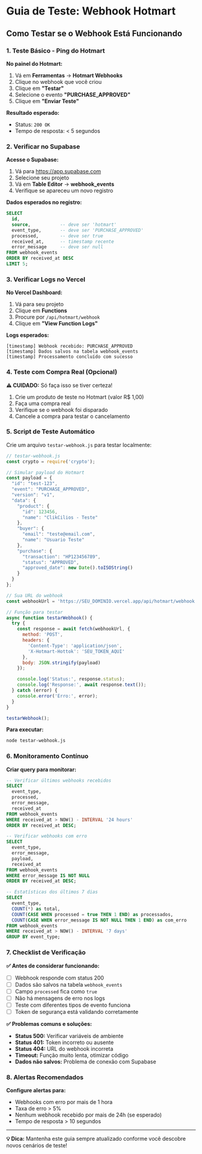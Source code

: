 # Guia de Teste: Webhook Hotmart

## Como Testar se o Webhook Está Funcionando

### 1. Teste Básico - Ping do Hotmart

**No painel do Hotmart:**
1. Vá em **Ferramentas** → **Hotmart Webhooks**
2. Clique no webhook que você criou
3. Clique em **"Testar"**
4. Selecione o evento **"PURCHASE_APPROVED"**
5. Clique em **"Enviar Teste"**

**Resultado esperado:**
- Status: `200 OK`
- Tempo de resposta: < 5 segundos

### 2. Verificar no Supabase

**Acesse o Supabase:**
1. Vá para https://app.supabase.com
2. Selecione seu projeto
3. Vá em **Table Editor** → **webhook_events**
4. Verifique se apareceu um novo registro

**Dados esperados no registro:**
```sql
SELECT 
  id,
  source,           -- deve ser 'hotmart'
  event_type,       -- deve ser 'PURCHASE_APPROVED'
  processed,        -- deve ser true
  received_at,      -- timestamp recente
  error_message     -- deve ser null
FROM webhook_events 
ORDER BY received_at DESC 
LIMIT 5;
```

### 3. Verificar Logs no Vercel

**No Vercel Dashboard:**
1. Vá para seu projeto
2. Clique em **Functions**
3. Procure por `/api/hotmart/webhook`
4. Clique em **"View Function Logs"**

**Logs esperados:**
```
[timestamp] Webhook recebido: PURCHASE_APPROVED
[timestamp] Dados salvos na tabela webhook_events
[timestamp] Processamento concluído com sucesso
```

### 4. Teste com Compra Real (Opcional)

**⚠️ CUIDADO:** Só faça isso se tiver certeza!

1. Crie um produto de teste no Hotmart (valor R$ 1,00)
2. Faça uma compra real
3. Verifique se o webhook foi disparado
4. Cancele a compra para testar o cancelamento

### 5. Script de Teste Automático

Crie um arquivo `testar-webhook.js` para testar localmente:

```javascript
// testar-webhook.js
const crypto = require('crypto');

// Simular payload do Hotmart
const payload = {
  "id": "test-123",
  "event": "PURCHASE_APPROVED",
  "version": "v1",
  "data": {
    "product": {
      "id": 123456,
      "name": "ClikCilios - Teste"
    },
    "buyer": {
      "email": "teste@email.com",
      "name": "Usuario Teste"
    },
    "purchase": {
      "transaction": "HP123456789",
      "status": "APPROVED",
      "approved_date": new Date().toISOString()
    }
  }
};

// Sua URL do webhook
const webhookUrl = 'https://SEU_DOMINIO.vercel.app/api/hotmart/webhook';

// Função para testar
async function testarWebhook() {
  try {
    const response = await fetch(webhookUrl, {
      method: 'POST',
      headers: {
        'Content-Type': 'application/json',
        'X-Hotmart-Hottok': 'SEU_TOKEN_AQUI'
      },
      body: JSON.stringify(payload)
    });

    console.log('Status:', response.status);
    console.log('Response:', await response.text());
  } catch (error) {
    console.error('Erro:', error);
  }
}

testarWebhook();
```

**Para executar:**
```bash
node testar-webhook.js
```

### 6. Monitoramento Contínuo

**Criar query para monitorar:**
```sql
-- Verificar últimos webhooks recebidos
SELECT 
  event_type,
  processed,
  error_message,
  received_at
FROM webhook_events 
WHERE received_at > NOW() - INTERVAL '24 hours'
ORDER BY received_at DESC;

-- Verificar webhooks com erro
SELECT 
  event_type,
  error_message,
  payload,
  received_at
FROM webhook_events 
WHERE error_message IS NOT NULL
ORDER BY received_at DESC;

-- Estatísticas dos últimos 7 dias
SELECT 
  event_type,
  COUNT(*) as total,
  COUNT(CASE WHEN processed = true THEN 1 END) as processados,
  COUNT(CASE WHEN error_message IS NOT NULL THEN 1 END) as com_erro
FROM webhook_events 
WHERE received_at > NOW() - INTERVAL '7 days'
GROUP BY event_type;
```

### 7. Checklist de Verificação

**✅ Antes de considerar funcionando:**
- [ ] Webhook responde com status 200
- [ ] Dados são salvos na tabela `webhook_events`
- [ ] Campo `processed` fica como `true`
- [ ] Não há mensagens de erro nos logs
- [ ] Teste com diferentes tipos de evento funciona
- [ ] Token de segurança está validando corretamente

**✅ Problemas comuns e soluções:**
- **Status 500:** Verificar variáveis de ambiente
- **Status 401:** Token incorreto ou ausente
- **Status 404:** URL do webhook incorreta
- **Timeout:** Função muito lenta, otimizar código
- **Dados não salvos:** Problema de conexão com Supabase

### 8. Alertas Recomendados

**Configure alertas para:**
- Webhooks com erro por mais de 1 hora
- Taxa de erro > 5%
- Nenhum webhook recebido por mais de 24h (se esperado)
- Tempo de resposta > 10 segundos

---

**💡 Dica:** Mantenha este guia sempre atualizado conforme você descobre novos cenários de teste!